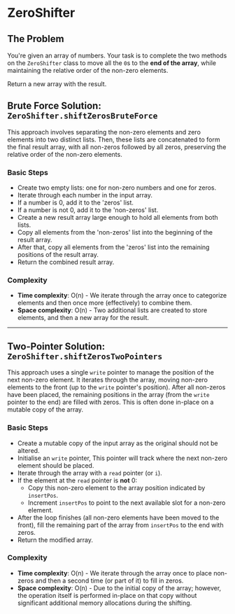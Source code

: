 # ZeroShifter

## The Problem

You're given an array of numbers. Your task is to complete the two methods on the `ZeroShifter` class to move all the
`0`s to the **end of the array**, while maintaining the relative order of the non-zero elements.

Return a new array with the result.

## Brute Force Solution: `ZeroShifter.shiftZerosBruteForce`

This approach involves separating the non-zero elements and zero elements into two distinct lists. Then, these lists are
concatenated to form the final result array, with all non-zeros followed by all zeros, preserving the relative order of
the non-zero elements.

### Basic Steps

* Create two empty lists: one for non-zero numbers and one for zeros.
* Iterate through each number in the input array.
* If a number is 0, add it to the 'zeros' list.
* If a number is not 0, add it to the 'non-zeros' list.
* Create a new result array large enough to hold all elements from both lists.
* Copy all elements from the 'non-zeros' list into the beginning of the result array.
* After that, copy all elements from the 'zeros' list into the remaining positions of the result array.
* Return the combined result array.

### Complexity

* **Time complexity**: O(n) - We iterate through the array once to categorize elements and then once more (effectively)
  to combine them.
* **Space complexity**: O(n) - Two additional lists are created to store elements, and then a new array for the result.

---

## Two-Pointer Solution: `ZeroShifter.shiftZerosTwoPointers`

This approach uses a single `write` pointer to manage the position of the next non-zero element. It iterates
through the array, moving non-zero elements to the front (up to the `write` pointer's position). After all non-zeros
have been placed, the remaining positions in the array (from the `write` pointer to the end) are filled with zeros. This
is often done in-place on a mutable copy of the array.

### Basic Steps

* Create a mutable copy of the input array as the original should not be altered.
* Initialise an `write` pointer, This pointer will track where the next non-zero element should be
  placed.
* Iterate through the array with a `read` pointer (or `i`).
* If the element at the `read` pointer is **not** 0:
    * Copy this non-zero element to the array position indicated by `insertPos`.
    * Increment `insertPos` to point to the next available slot for a non-zero element.
* After the loop finishes (all non-zero elements have been moved to the front), fill the remaining part of the array
  from `insertPos` to the end with zeros.
* Return the modified array.

### Complexity

* **Time complexity**: O(n) - We iterate through the array once to place non-zeros and then a second time (or part of
  it) to fill in zeros.
* **Space complexity**: O(n) - Due to the initial copy of the array; however, the operation itself is performed in-place
  on that copy without significant additional memory allocations during the shifting.